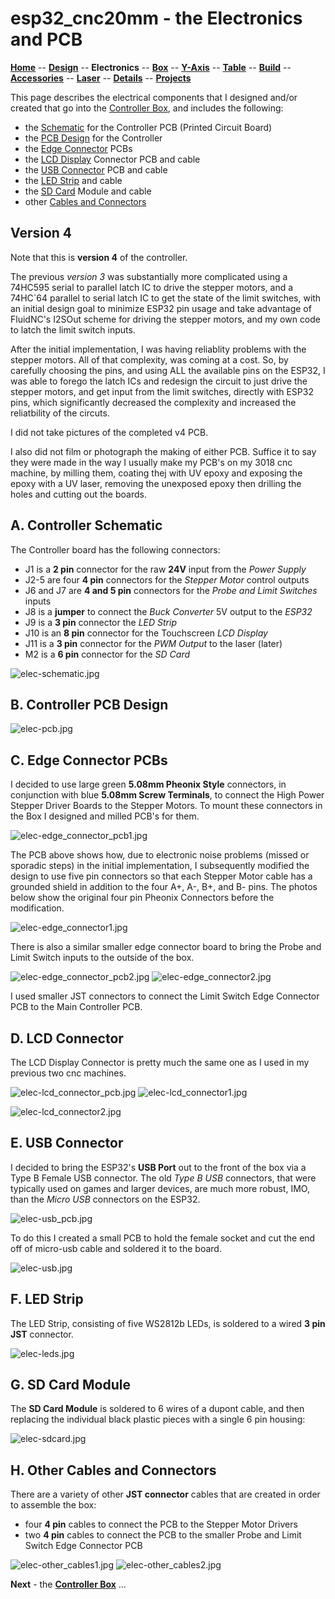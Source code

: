 # esp32_cnc20mm - the Electronics and PCB

**[Home](readme.md)** --
**[Design](design.md)** --
**Electronics** --
**[Box](box.md)** --
**[Y-Axis](y_axis.md)** --
**[Table](table.md)** --
**[Build](build.md)** --
**[Accessories](accessories.md)** --
**[Laser](laser.md)** --
**[Details](details.md)** --
**[Projects](projects.md)**

This page describes the electrical components that I designed
and/or created that go into the [Controller Box](box.md), and includes the following:

- the [Schematic](#a-controler-schematic) for the Controller PCB (Printed Circuit Board)
- the [PCB Design](#b-controller-pcb-design) for the Controller
- the [Edge Connector](#c-edge-connector-pcbs) PCBs
- the [LCD Display](#d-lcd-connector) Connector PCB and cable
- the [USB Connector](#e-usb-connector) PCB and cable
- the [LED Strip](#f-led-strip) and cable
- the [SD Card](#g-sd_card_module) Module and cable
- other [Cables and Connectors](#h-other-cables-and-connectors)



## Version 4

Note that this is **version 4** of the controller.

The previous *version 3* was substantially more complicated
using a 74HC595 serial to parallel latch IC to drive
the stepper motors, and a 74HC`64 parallel to serial
latch IC to get the state of the limit switches, with
an initial design goal to minimize ESP32 pin usage and
take advantage of FluidNC's I2SOut scheme for driving
the stepper motors, and my own code to latch the limit
switch inputs.

After the initial implementation, I was having reliablity
problems with the stepper motors.  All of that complexity,
was coming at a cost.  So, by carefully choosing the pins,
and using ALL the available pins on the ESP32, I was able to
forego the latch ICs and redesign the circuit to just drive
the stepper motors, and get input from the limit switches,
directly with ESP32 pins, which significantly decreased the
complexity and increased the reliatbility of the circuts.

I did not take pictures of the completed v4 PCB.

I also did not film or photograph the making of either PCB.
Suffice it to say they were made in the way I usually make
my PCB's on my 3018 cnc machine, by milling them, coating
thej with UV epoxy and exposing the epoxy with a UV laser,
removing the unexposed epoxy then drilling the holes and
cutting out the boards.



## A. Controller Schematic

The Controller board has the following connectors:

- J1 is a **2 pin** connector for the raw **24V** input from the *Power Supply*
- J2-5 are four **4 pin** connectors for the *Stepper Motor* control outputs
- J6 and J7 are **4 and 5 pin** connectors for the *Probe and Limit Switches* inputs
- J8 is a **jumper** to connect the *Buck Converter* 5V output to the *ESP32*
- J9 is a **3 pin** connector the *LED Strip*
- J10 is an **8 pin** connector for the Touchscreen *LCD Display*
- J11 is a **3 pin** connector for the *PWM Output* to the laser (later)
- M2 is a **6 pin** connector for the *SD Card*

![elec-schematic.jpg](images/elec-schematic.jpg)



## B. Controller PCB Design

![elec-pcb.jpg](images/elec-pcb.jpg)



## C. Edge Connector PCBs

I decided to use large green **5.08mm Pheonix Style** connectors, in
conjunction with blue **5.08mm Screw Terminals**, to connect
the High Power Stepper Driver Boards to the Stepper Motors.
To mount these connectors in the Box I
designed and milled PCB's for them.

![elec-edge_connector_pcb1.jpg](images/elec-edge_connector_pcb1.jpg)

The PCB above shows how, due to electronic noise problems
(missed or sporadic steps) in the initial implementation,
I subsequently modified the design to use five pin connectors
so that each Stepper Motor cable has
a grounded shield in addition to the four A+, A-, B+, and B- pins.
The photos below show the original four pin Pheonix Connectors
before the modification.

![elec-edge_connector1.jpg](images/elec-edge_connector1.jpg)


There is also a similar smaller edge connector board to bring the
Probe and Limit Switch inputs to the outside of the box.

![elec-edge_connector_pcb2.jpg](images/elec-edge_connector_pcb2.jpg)
![elec-edge_connector2.jpg](images/elec-edge_connector2.jpg)

I used smaller JST connectors to connect the Limit Switch Edge
Connector PCB to the Main Controller PCB.



## D. LCD Connector

The LCD Display Connector is pretty much the same one as I used in my previous
two cnc machines.

![elec-lcd_connector_pcb.jpg](images/elec-lcd_connector_pcb.jpg)
![elec-lcd_connector1.jpg](images/elec-lcd_connector1.jpg)

![elec-lcd_connector2.jpg](images/elec-lcd_connector2.jpg)



## E. USB Connector

I decided to bring the ESP32's **USB Port** out to the front of the box
via a Type B Female USB connector.  The old *Type B USB* connectors,
that were typically used on games and larger devices, are much
more robust, IMO, than the *Micro USB* connectors on the ESP32.

![elec-usb_pcb.jpg](images/elec-usb_pcb.jpg)

To do this I created a small PCB to hold the female socket and
cut the end off of micro-usb cable and soldered it to the board.

![elec-usb.jpg](images/elec-usb.jpg)



## F. LED Strip

The LED Strip, consisting of five WS2812b LEDs, is soldered to a
wired **3 pin JST** connector.

![elec-leds.jpg](images/elec-leds.jpg)



## G. SD Card Module

The **SD Card Module** is soldered to 6 wires of a dupont cable,
and then replacing the individual black plastic pieces with a single
6 pin housing:

![elec-sdcard.jpg](images/elec-sdcard.jpg)


## H. Other Cables and Connectors

There are a variety of other **JST connector** cables that
are created in order to assemble the box:

- four **4 pin** cables to connect the PCB to the Stepper Motor Drivers
- two **4 pin** cables to connect the PCB to the smaller Probe and Limit Switch Edge Connector PCB

![elec-other_cables1.jpg](images/elec-other_cables1.jpg)
![elec-other_cables2.jpg](images/elec-other_cables2.jpg)





**Next** - the [**Controller Box**](box.md) ...
